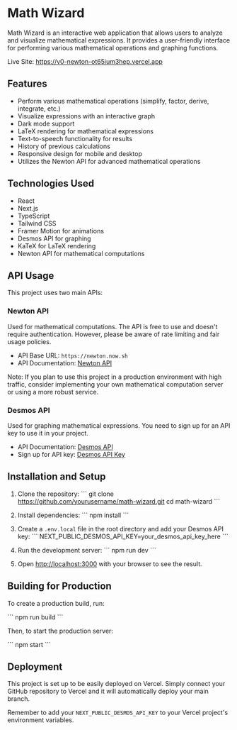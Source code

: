 # Math Wizard

Math Wizard is an interactive web application that allows users to analyze and visualize mathematical expressions. It provides a user-friendly interface for performing various mathematical operations and graphing functions.

Live Site: https://v0-newton-ot65ium3hep.vercel.app 

## Features

- Perform various mathematical operations (simplify, factor, derive, integrate, etc.)
- Visualize expressions with an interactive graph
- Dark mode support
- LaTeX rendering for mathematical expressions
- Text-to-speech functionality for results
- History of previous calculations
- Responsive design for mobile and desktop
- Utilizes the Newton API for advanced mathematical operations

## Technologies Used

- React
- Next.js
- TypeScript
- Tailwind CSS
- Framer Motion for animations
- Desmos API for graphing
- KaTeX for LaTeX rendering
- Newton API for mathematical computations

## API Usage

This project uses two main APIs:

### Newton API

Used for mathematical computations. The API is free to use and doesn't require authentication. However, please be aware of rate limiting and fair usage policies.

- API Base URL: `https://newton.now.sh`
- API Documentation: [Newton API](https://github.com/aunyks/newton-api)

Note: If you plan to use this project in a production environment with high traffic, consider implementing your own mathematical computation server or using a more robust service.

### Desmos API

Used for graphing mathematical expressions. You need to sign up for an API key to use it in your project.

- API Documentation: [Desmos API](https://www.desmos.com/api/v1.7/docs/index.html)
- Sign up for API key: [Desmos API Key](https://www.desmos.com/api/v1.7/docs/index.html#document-api-keys)

## Installation and Setup

1. Clone the repository:
   \`\`\`
   git clone https://github.com/yourusername/math-wizard.git
   cd math-wizard
   \`\`\`

2. Install dependencies:
   \`\`\`
   npm install
   \`\`\`

3. Create a `.env.local` file in the root directory and add your Desmos API key:
   \`\`\`
   NEXT_PUBLIC_DESMOS_API_KEY=your_desmos_api_key_here
   \`\`\`

4. Run the development server:
   \`\`\`
   npm run dev
   \`\`\`

5. Open [http://localhost:3000](http://localhost:3000) with your browser to see the result.

## Building for Production

To create a production build, run:

\`\`\`
npm run build
\`\`\`

Then, to start the production server:

\`\`\`
npm start
\`\`\`

## Deployment

This project is set up to be easily deployed on Vercel. Simply connect your GitHub repository to Vercel and it will automatically deploy your main branch.

Remember to add your `NEXT_PUBLIC_DESMOS_API_KEY` to your Vercel project's environment variables.

